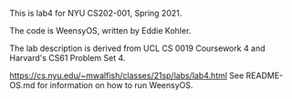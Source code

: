 This is lab4 for NYU CS202-001, Spring 2021.

The code is WeensyOS, written by Eddie Kohler.

The lab description is derived from UCL CS 0019 Coursework 4 and
Harvard's CS61 Problem Set 4.

https://cs.nyu.edu/~mwalfish/classes/21sp/labs/lab4.html
See README-OS.md for information on how to run WeensyOS.
